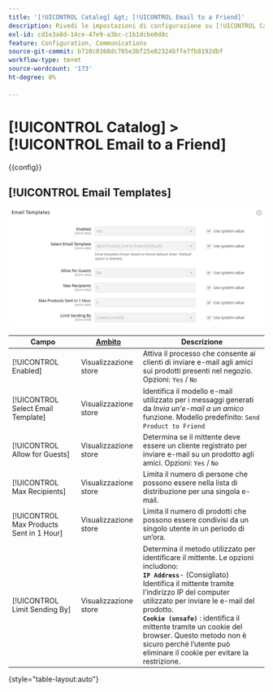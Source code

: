 ```yaml
---
title: '[!UICONTROL Catalog] &gt; [!UICONTROL Email to a Friend]'
description: Rivedi le impostazioni di configurazione su [!UICONTROL Catalog] &gt; [!UICONTROL Email to a Friend] pagina dell’amministratore di Commerce.
exl-id: cd1e3a8d-14ce-47e9-a3bc-c1b1dcbe0d8c
feature: Configuration, Communications
source-git-commit: b710c0368dc765e3bf25e82324bffe7fb8192dbf
workflow-type: tm+mt
source-wordcount: '173'
ht-degree: 0%

---
```


# [!UICONTROL Catalog] > [!UICONTROL Email to a Friend]

{{config}}

## [!UICONTROL Email Templates]

![Modelli e-mail](./assets/email-to-a-friend-email-templates.png)<!-- zoom -->

<!-- [Email Templates](https://docs.magento.com/user-guide/marketing/email-template-configuration.html) -->

| Campo | [Ambito](../../getting-started/websites-stores-views.md#scope-settings) | Descrizione |
|--- |--- |--- |
| [!UICONTROL Enabled] | Visualizzazione store | Attiva il processo che consente ai clienti di inviare e-mail agli amici sui prodotti presenti nel negozio. Opzioni: `Yes` / `No` |
| [!UICONTROL Select Email Template] | Visualizzazione store | Identifica il modello e-mail utilizzato per i messaggi generati da _Invia un&#39;e-mail a un amico_ funzione. Modello predefinito: `Send Product to Friend` |
| [!UICONTROL Allow for Guests] | Visualizzazione store | Determina se il mittente deve essere un cliente registrato per inviare e-mail su un prodotto agli amici. Opzioni: `Yes` / `No` |
| [!UICONTROL Max Recipients] | Visualizzazione store | Limita il numero di persone che possono essere nella lista di distribuzione per una singola e-mail. |
| [!UICONTROL Max Products Sent in 1  Hour] | Visualizzazione store | Limita il numero di prodotti che possono essere condivisi da un singolo utente in un periodo di un’ora. |
| [!UICONTROL Limit Sending By] | Visualizzazione store | Determina il metodo utilizzato per identificare il mittente. Le opzioni includono: <br/>**`IP Address`**- (Consigliato) Identifica il mittente tramite l’indirizzo IP del computer utilizzato per inviare le e-mail del prodotto.<br/>**`Cookie (unsafe)`** : identifica il mittente tramite un cookie del browser. Questo metodo non è sicuro perché l’utente può eliminare il cookie per evitare la restrizione. |

{style="table-layout:auto"}
